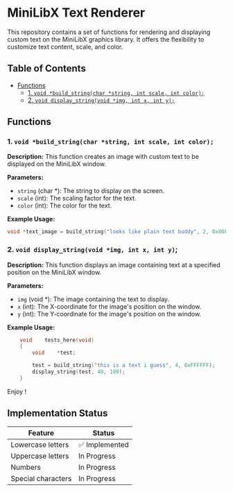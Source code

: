 # MiniLibX Text Renderer

This repository contains a set of functions for rendering and displaying custom text on the MiniLibX graphics library. It offers the flexibility to customize text content, scale, and color. 

## Table of Contents
- [Functions](#functions)
  - [1. `void *build_string(char *string, int scale, int color);`](#1-void-build_stringchar-string-int-scale-int-color)
  - [2. `void display_string(void *img, int x, int y);`](#2-void-display_stringvoid-img-int-x-int-y)

## Functions

### 1. `void *build_string(char *string, int scale, int color);`

**Description:** This function creates an image with custom text to be displayed on the MiniLibX window.

**Parameters:**
- `string` (char *): The string to display on the screen.
- `scale` (int): The scaling factor for the text.
- `color` (int): The color for the text.

**Example Usage:**
```c
void *text_image = build_string("looks like plain text buddy", 2, 0x00FF00); // Creates an image with green text.
```

### 2. `void display_string(void *img, int x, int y)`;

**Description:** This function displays an image containing text at a specified position on the MiniLibX window.

**Parameters:** 

- `img` (void *): The image containing the text to display.
- `x` (int): The X-coordinate for the image's position on the window.
- `y` (int): The Y-coordinate for the image's position on the window.

**Example Usage:**
```c
    void	tests_here(void)
    {
        void	*test;

        test = build_string("this is a text i guess", 4, 0xFFFFFF);
        display_string(test, 40, 100);
    }
```

Enjoy !

## Implementation Status

| Feature | Status |
| ------- | --------------- |
| Lowercase letters | :white_check_mark: Implemented |
| Uppercase letters | In Progress |
| Numbers | In Progress |
| Special characters | In Progress |
